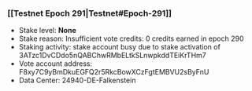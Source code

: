 ### [[Testnet Epoch 291|Testnet#Epoch-291]]
* Stake level: **None**
* Stake reason: Insufficient vote credits: 0 credits earned in epoch 290
* Staking activity: stake account busy due to stake activation of 3ATzc1DvCDdo5nQABChwRMbELtkSLnwpkddTEiKrTHm7
* Vote account address: F8xy7C9yBmDkuEGFQ2r5RkcBowXCzFgtEMBVU2sByFnU
* Data Center: 24940-DE-Falkenstein